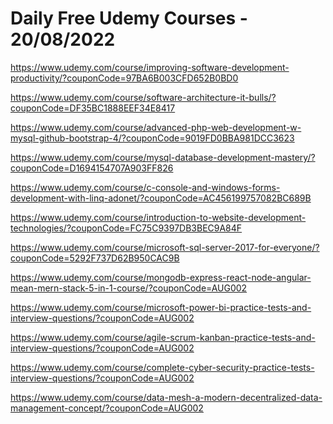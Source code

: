 # Daily Free Udemy Courses - 20/08/2022

https://www.udemy.com/course/improving-software-development-productivity/?couponCode=97BA6B003CFD652B0BD0
https://www.udemy.com/course/software-architecture-it-bulls/?couponCode=DF35BC1888EEF34E8417
https://www.udemy.com/course/advanced-php-web-development-w-mysql-github-bootstrap-4/?couponCode=9019FD0BBA981DCC3623
https://www.udemy.com/course/mysql-database-development-mastery/?couponCode=D1694154707A903FF826
https://www.udemy.com/course/c-console-and-windows-forms-development-with-linq-adonet/?couponCode=AC456199757082BC689B
https://www.udemy.com/course/introduction-to-website-development-technologies/?couponCode=FC75C9397DB3BEC9A84F
https://www.udemy.com/course/microsoft-sql-server-2017-for-everyone/?couponCode=5292F737D62B950CAC9B
https://www.udemy.com/course/mongodb-express-react-node-angular-mean-mern-stack-5-in-1-course/?couponCode=AUG002
https://www.udemy.com/course/microsoft-power-bi-practice-tests-and-interview-questions/?couponCode=AUG002
https://www.udemy.com/course/agile-scrum-kanban-practice-tests-and-interview-questions/?couponCode=AUG002
https://www.udemy.com/course/complete-cyber-security-practice-tests-interview-questions/?couponCode=AUG002
https://www.udemy.com/course/data-mesh-a-modern-decentralized-data-management-concept/?couponCode=AUG002
